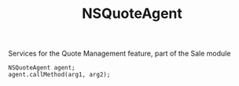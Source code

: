 ﻿---
uid: crmscript_ref_NSQuoteAgent
title: NSQuoteAgent
intellisense: Void.NSQuoteAgent
keywords: NSQuoteAgent
so.topic: reference
---

Services for the Quote Management feature, part of the Sale module

```crmscript
NSQuoteAgent agent;
agent.callMethod(arg1, arg2);
```
